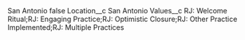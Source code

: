 <?xml version="1.0" encoding="UTF-8"?>
<CustomMetadata xmlns="http://soap.sforce.com/2006/04/metadata" xmlns:xsi="http://www.w3.org/2001/XMLSchema-instance" xmlns:xsd="http://www.w3.org/2001/XMLSchema">
    <label>San Antonio</label>
    <protected>false</protected>
    <values>
        <field>Location__c</field>
        <value xsi:type="xsd:string">San Antonio</value>
    </values>
    <values>
        <field>Values__c</field>
        <value xsi:type="xsd:string">RJ: Welcome Ritual;RJ: Engaging Practice;RJ: Optimistic Closure;RJ: Other Practice Implemented;RJ: Multiple Practices</value>
    </values>
</CustomMetadata>
